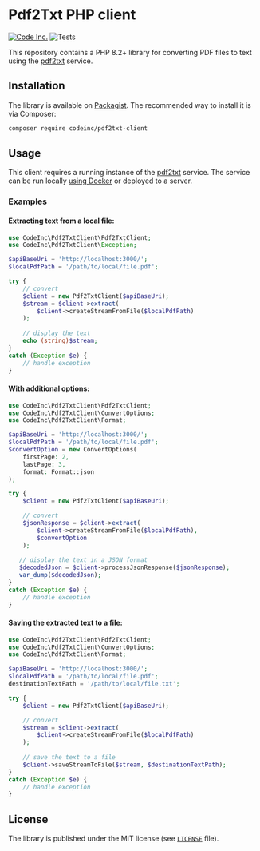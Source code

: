 # Pdf2Txt PHP client
[![Code Inc.](https://img.shields.io/badge/Code%20Inc.-Pdf2Txt-blue)](https://github.com/codeinchq/pdf2txt)
![Tests](https://github.com/codeinchq/pdf2txt-php-client/actions/workflows/phpunit.yml/badge.svg)

This repository contains a PHP 8.2+ library for converting PDF files to text using the [pdf2txt](https://github.com/codeinchq/pdf2txt) service.

## Installation

The library is available on [Packagist](https://packagist.org/packages/codeinc/pdf2txt-client). The recommended way to install it is via Composer:

```bash
composer require codeinc/pdf2txt-client
```

## Usage

This client requires a running instance of the [pdf2txt](https://github.com/codeinchq/pdf2txt) service. The service can be run locally [using Docker](https://hub.docker.com/r/codeinchq/pdf2txt) or deployed to a server.

### Examples

#### Extracting text from a local file:
```php
use CodeInc\Pdf2TxtClient\Pdf2TxtClient;
use CodeInc\Pdf2TxtClient\Exception;

$apiBaseUri = 'http://localhost:3000/';
$localPdfPath = '/path/to/local/file.pdf';

try {
    // convert
    $client = new Pdf2TxtClient($apiBaseUri);
    $stream = $client->extract(
        $client->createStreamFromFile($localPdfPath)
    );
    
    // display the text
    echo (string)$stream;
}
catch (Exception $e) {
    // handle exception
}
```

#### With additional options:
```php
use CodeInc\Pdf2TxtClient\Pdf2TxtClient;
use CodeInc\Pdf2TxtClient\ConvertOptions;
use CodeInc\Pdf2TxtClient\Format;

$apiBaseUri = 'http://localhost:3000/';
$localPdfPath = '/path/to/local/file.pdf';
$convertOption = new ConvertOptions(
    firstPage: 2,
    lastPage: 3,
    format: Format::json
);

try {
    $client = new Pdf2TxtClient($apiBaseUri);

    // convert 
    $jsonResponse = $client->extract(
        $client->createStreamFromFile($localPdfPath),
        $convertOption
    );
    
   // display the text in a JSON format
   $decodedJson = $client->processJsonResponse($jsonResponse);
   var_dump($decodedJson); 
}
catch (Exception $e) {
    // handle exception
}
```

#### Saving the extracted text to a file:
```php
use CodeInc\Pdf2TxtClient\Pdf2TxtClient;
use CodeInc\Pdf2TxtClient\ConvertOptions;
use CodeInc\Pdf2TxtClient\Format;

$apiBaseUri = 'http://localhost:3000/';
$localPdfPath = '/path/to/local/file.pdf';
destinationTextPath = '/path/to/local/file.txt';

try {
    $client = new Pdf2TxtClient($apiBaseUri);

    // convert
    $stream = $client->extract(
        $client->createStreamFromFile($localPdfPath)
    );
    
    // save the text to a file
    $client->saveStreamToFile($stream, $destinationTextPath);
}
catch (Exception $e) {
    // handle exception
}
```

## License

The library is published under the MIT license (see [`LICENSE`](LICENSE) file).